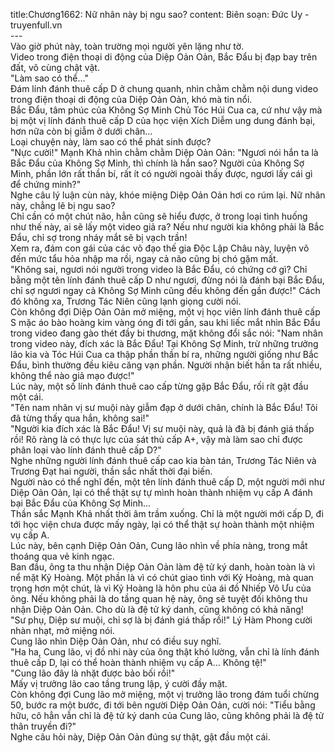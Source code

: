 title:Chương1662: Nữ nhân này bị ngu sao?
content:
Biên soạn: Đức Uy - truyenfull.vn<br>---<br>Vào giờ phút này, toàn trường mọi người yên lặng như tờ.<br>Video trong điện thoại di động của Diệp Oản Oản, Bắc Đẩu bị đạp bay trên đất, vô cùng chật vật.<br>"Làm sao có thể..."<br>Đám lính đánh thuê cấp D ở chung quanh, nhìn chằm chằm nội dung video trong điện thoại di động của Diệp Oản Oản, khó mà tin nổi.<br>Bắc Đẩu, tâm phúc của Không Sợ Minh Chủ Tóc Húi Cua ca, cứ như vậy mà bị một vị lính đánh thuê cấp D của học viện Xích Diễm ung dung đánh bại, hơn nữa còn bị giẫm ở dưới chân...<br>Loại chuyện này, làm sao có thể phát sinh được?<br>"Nực cười!" Mạnh Khả nhìn chằm chằm Diệp Oản Oản: "Ngươi nói hắn ta là Bắc Đẩu của Không Sợ Minh, thì chính là hắn sao? Người của Không Sợ Minh, phần lớn rất thần bí, rất ít có người ngoài thấy được, ngươi lấy cái gì để chứng minh?"<br>Nghe câu lý luận cùn này, khóe miệng Diệp Oản Oản hơi co rúm lại. Nữ nhân này, chẳng lẽ bị ngu sao?<br>Chỉ cần có một chút não, hẳn cũng sẽ hiểu được, ở trong loại tình huống như thế này, ai sẽ lấy một video giả ra? Nếu như người kia không phải là Bắc Đẩu, chỉ sợ trong nháy mắt sẽ bị vạch trần!<br>Xem ra, đám con gái của các võ đạo thế gia Độc Lập Châu này, luyện võ đến mức tẩu hỏa nhập ma rồi, ngay cả não cũng bị chó gặm mất.<br>"Không sai, ngươi nói người trong video là Bắc Đẩu, có chứng cớ gì? Chỉ bằng một tên lính đánh thuê cấp D như ngươi, đừng nói là đánh bại Bắc Đẩu, chỉ sợ ngươi ngay cả Không Sợ Minh cũng đều không đến gần được!" Cách đó không xa, Trương Tác Niên cũng lạnh giọng cười nói.<br>Còn không đợi Diệp Oản Oản mở miệng, một vị học viên lính đánh thuê cấp S mặc áo bào hoàng kim vàng óng đi tới gần, sau khi liếc mắt nhìn Bắc Đẩu trong video đang gào thét đầy bi thương, mặt không đổi sắc nói: "Nam nhân trong video này, đích xác là Bắc Đẩu! Tại Không Sợ Minh, trừ những trưởng lão kia và Tóc Húi Cua ca thập phần thần bí ra, những người giống như Bắc Đẩu, bình thường đều kiêu căng vạn phần. Người nhận biết hắn ta rất nhiều, không thể nào giả mạo được!"<br>Lúc này, một số lính đánh thuê cao cấp từng gặp Bắc Đẩu, rối rít gật đầu một cái.<br>"Tên nam nhân vị sư muội này giẫm đạp ở dưới chân, chính là Bắc Đẩu! Tôi đã từng thấy qua hắn, không sai!"<br>"Người kia đích xác là Bắc Đẩu! Vị sư muội này, quả là đã bị đánh giá thấp rồi! Rõ ràng là có thực lực của sát thủ cấp A+, vậy mà làm sao chỉ được phân loại vào lính đánh thuê cấp D?"<br>Nghe những người lính đánh thuê cấp cao kia bàn tán, Trương Tác Niên và Trương Đạt hai người, thần sắc nhất thời đại biến.<br>Người nào có thể nghĩ đến, một tên lính đánh thuê cấp D, một người mới như Diệp Oản Oản, lại có thể thật sự tự mình hoàn thành nhiệm vụ cấp A đánh bại Bắc Đẩu của Không Sợ Minh...<br>Thần sắc Mạnh Khả nhất thời âm trầm xuống. Chỉ là một người mới cấp D, đi tới học viện chưa được mấy ngày, lại có thể thật sự hoàn thành một nhiệm vụ cấp A.<br>Lúc này, bên cạnh Diệp Oản Oản, Cung lão nhìn về phía nàng, trong mắt thoáng qua vẻ kinh ngạc.<br>Ban đầu, ông ta thu nhận Diệp Oản Oản làm đệ tử ký danh, hoàn toàn là vì nể mặt Kỷ Hoàng. Một phần là vì có chút giao tình với Kỷ Hoàng, mà quan trọng hơn một chút, là vì Kỷ Hoàng là hôn phu của ái đồ Nhiếp Vô Ưu của ông. Nếu không phải là do tầng quan hệ này, ông sẽ tuyệt đối không thu nhận Diệp Oản Oản. Cho dù là đệ tử ký danh, cũng không có khả năng!<br>"Sư phụ, Diệp sư muội, chỉ sợ là bị đánh giá thấp rồi!" Lý Hàm Phong cười nhàn nhạt, mở miệng nói.<br>Cung lão nhìn Diệp Oản Oản, như có điều suy nghĩ.<br>"Ha ha, Cung lão, vị đồ nhi này của ông thật khó lường, vẫn chỉ là lính đánh thuê cấp D, lại có thể hoàn thành nhiệm vụ cấp A... Không tệ!"<br>"Cung lão đây là nhặt được bảo bối rồi!"<br>Mấy vị trưởng lão cao tầng trung lập, ý cười đầy mặt.<br>Còn không đợi Cung lão mở miệng, một vị trưởng lão trong đám tuổi chừng 50, bước ra một bước, đi tới bên người Diệp Oản Oản, cười nói: "Tiểu bằng hữu, cô hẳn vẫn chỉ là đệ tử ký danh của Cung lão, cũng không phải là đệ tử thân truyền đi?"<br>Nghe câu hỏi này, Diệp Oản Oản đúng sự thật, gật đầu một cái.